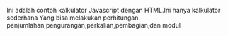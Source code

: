 Ini adalah contoh kalkulator Javascript dengan HTML.Ini hanya kalkulator sederhana
Yang bisa melakukan perhitungan penjumlahan,pengurangan,perkalian,pembagian,dan modul

